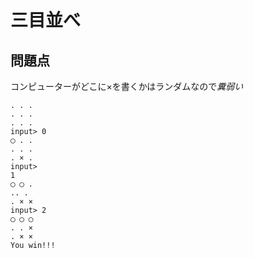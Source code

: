 三目並べ
========

問題点
------
コンピューターがどこに×を書くかはランダムなので*糞弱い*

	. . . 
	. . . 
	. . . 
	input> 0
	◯ . . 
	. . . 
	. × . 
	input> 
	1
	◯ ◯ . 
	.. . 
	. × × 
	input> 2
	◯ ◯ ◯ 
	. . × 
	. × × 
	You win!!!
